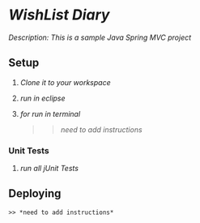 # _WishList Diary_

_Description: This is a sample Java Spring MVC project_

## Setup 

1. _Clone it to your workspace_
2. _run in eclipse_

3. _for run in terminal_
    >> *need to add instructions*


### Unit Tests

1. _run all jUnit Tests_


## Deploying
    >> *need to add instructions*
